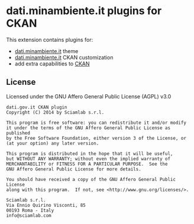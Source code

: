 dati.minambiente.it plugins for CKAN
===================================================

This extension contains plugins for:
* [dati.minambiente.it](http://dati.minambiente.it) theme
* [dati.minambiente.it](http://dati.minambiente.it) CKAN customization
* add extra capabilities to [CKAN](http://ckan.org)

License
-------
Licensed under the GNU Affero General Public License (AGPL) v3.0

    dati.gov.it CKAN plugin
    Copyright (C) 2014 by Sciamlab s.r.l.

    This program is free software: you can redistribute it and/or modify
    it under the terms of the GNU Affero General Public License as published
    by the Free Software Foundation, either version 3 of the License, or
    (at your option) any later version.

    This program is distributed in the hope that it will be useful,
    but WITHOUT ANY WARRANTY; without even the implied warranty of
    MERCHANTABILITY or FITNESS FOR A PARTICULAR PURPOSE.  See the
    GNU Affero General Public License for more details.

    You should have received a copy of the GNU Affero General Public License
    along with this program.  If not, see <http://www.gnu.org/licenses/>.
    
    Sciamlab s.r.l.
    Via Ennio Quirino Visconti, 85
    00193 Roma - Italy
    info@sciamlab.com
